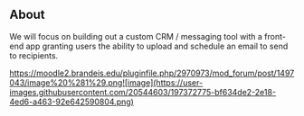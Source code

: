 
## About 
We will focus on building out a custom CRM / messaging tool with a front-end app granting users the ability to upload and schedule an email to send to recipients.

https://moodle2.brandeis.edu/pluginfile.php/2970973/mod_forum/post/1497043/image%20%281%29.png![image](https://user-images.githubusercontent.com/20544603/197372775-bf634de2-2e18-4ed6-a463-92e642590804.png)

